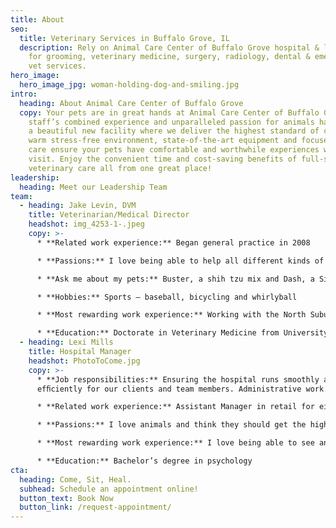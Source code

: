```yaml
---
title: About
seo:
  title: Veterinary Services in Buffalo Grove, IL
  description: Rely on Animal Care Center of Buffalo Grove hospital & laboratory
    for grooming, veterinary medicine, surgery, radiology, dental & emergency
    vet services.
hero_image:
  hero_image_jpg: woman-holding-dog-and-smiling.jpg
intro:
  heading: About Animal Care Center of Buffalo Grove
  copy: Your pets are in great hands at Animal Care Center of Buffalo Grove! Our
    staff’s combined experience and unparalleled passion for animals have led to
    a beautiful new facility where we deliver the highest standard of care. Our
    warm stress-free environment, state-of-the-art equipment and focused medical
    care ensure your pets have comfortable and worthwhile experiences with each
    visit. Enjoy the convenient time and cost-saving benefits of full-service
    veterinary care all from one great place!
leadership:
  heading: Meet our Leadership Team
team:
  - heading: Jake Levin, DVM
    title: Veterinarian/Medical Director
    headshot: img_4253-1-.jpeg
    copy: >-
      * **Related work experience:** Began general practice in 2008

      * **Passions:** I love being able to help all different kinds of sick dogs and cats and improve the lives of animals in my hometown. I was raised in this community, and I am extremely happy to be able to give back.

      * **Ask me about my pets:** Buster, a shih tzu mix and Dash, a Siberian cat

      * **Hobbies:** Sports – baseball, bicycling and whirlyball

      * **Most rewarding work experience:** Working with the North Suburban Specialty Recreational Association teaching sports and science to children with disabilities.

      * **Education:** Doctorate in Veterinary Medicine from University of Illinois, Urbana Member of the CVMA, AVMA, VIN
  - heading: Lexi Mills
    title: Hospital Manager
    headshot: PhotoToCome.jpg
    copy: >-
      * **Job responsibilities:** Ensuring the hospital runs smoothly and
      efﬁciently for our clients and team members. Administrative work.

      * **Related work experience:** Assistant Manager in retail for eight years.

      * **Passions:** I love animals and think they should get the highest level of care as they rely on us to care and provide for them.

      * **Most rewarding work experience:** I love being able to see and talk to clients as well as get to see all their cute furry friends.

      * **Education:** Bachelor’s degree in psychology
cta:
  heading: Come, Sit, Heal.
  subhead: Schedule an appointment online!
  button_text: Book Now
  button_link: /request-appointment/
---
```

